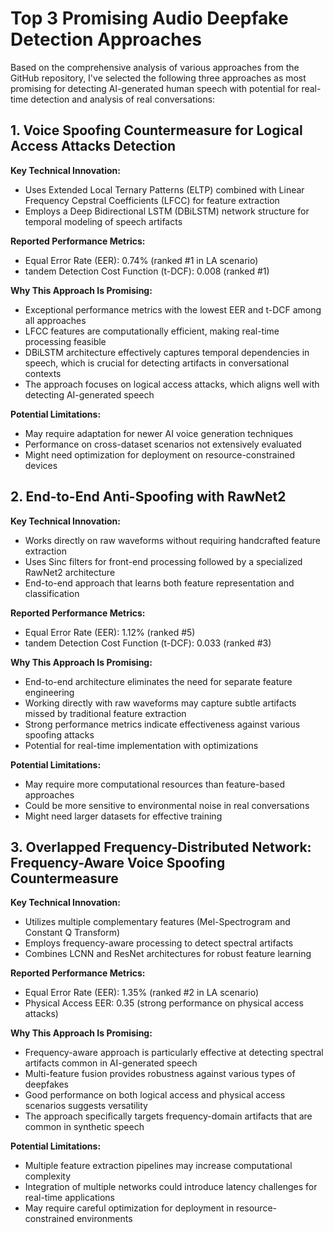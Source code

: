 # Top 3 Promising Audio Deepfake Detection Approaches

Based on the comprehensive analysis of various approaches from the GitHub repository, I've selected the following three approaches as most promising for detecting AI-generated human speech with potential for real-time detection and analysis of real conversations:

## 1. Voice Spoofing Countermeasure for Logical Access Attacks Detection

**Key Technical Innovation:**
- Uses Extended Local Ternary Patterns (ELTP) combined with Linear Frequency Cepstral Coefficients (LFCC) for feature extraction
- Employs a Deep Bidirectional LSTM (DBiLSTM) network structure for temporal modeling of speech artifacts

**Reported Performance Metrics:**
- Equal Error Rate (EER): 0.74% (ranked #1 in LA scenario)
- tandem Detection Cost Function (t-DCF): 0.008 (ranked #1)

**Why This Approach Is Promising:**
- Exceptional performance metrics with the lowest EER and t-DCF among all approaches
- LFCC features are computationally efficient, making real-time processing feasible
- DBiLSTM architecture effectively captures temporal dependencies in speech, which is crucial for detecting artifacts in conversational contexts
- The approach focuses on logical access attacks, which aligns well with detecting AI-generated speech

**Potential Limitations:**
- May require adaptation for newer AI voice generation techniques
- Performance on cross-dataset scenarios not extensively evaluated
- Might need optimization for deployment on resource-constrained devices

## 2. End-to-End Anti-Spoofing with RawNet2

**Key Technical Innovation:**
- Works directly on raw waveforms without requiring handcrafted feature extraction
- Uses Sinc filters for front-end processing followed by a specialized RawNet2 architecture
- End-to-end approach that learns both feature representation and classification

**Reported Performance Metrics:**
- Equal Error Rate (EER): 1.12% (ranked #5)
- tandem Detection Cost Function (t-DCF): 0.033 (ranked #3)

**Why This Approach Is Promising:**
- End-to-end architecture eliminates the need for separate feature engineering
- Working directly with raw waveforms may capture subtle artifacts missed by traditional feature extraction
- Strong performance metrics indicate effectiveness against various spoofing attacks
- Potential for real-time implementation with optimizations

**Potential Limitations:**
- May require more computational resources than feature-based approaches
- Could be more sensitive to environmental noise in real conversations
- Might need larger datasets for effective training

## 3. Overlapped Frequency-Distributed Network: Frequency-Aware Voice Spoofing Countermeasure

**Key Technical Innovation:**
- Utilizes multiple complementary features (Mel-Spectrogram and Constant Q Transform)
- Employs frequency-aware processing to detect spectral artifacts
- Combines LCNN and ResNet architectures for robust feature learning

**Reported Performance Metrics:**
- Equal Error Rate (EER): 1.35% (ranked #2 in LA scenario)
- Physical Access EER: 0.35 (strong performance on physical access attacks)

**Why This Approach Is Promising:**
- Frequency-aware approach is particularly effective at detecting spectral artifacts common in AI-generated speech
- Multi-feature fusion provides robustness against various types of deepfakes
- Good performance on both logical access and physical access scenarios suggests versatility
- The approach specifically targets frequency-domain artifacts that are common in synthetic speech

**Potential Limitations:**
- Multiple feature extraction pipelines may increase computational complexity
- Integration of multiple networks could introduce latency challenges for real-time applications
- May require careful optimization for deployment in resource-constrained environments

